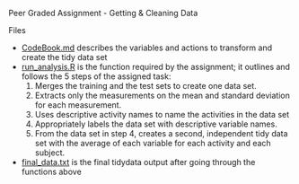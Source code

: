 Peer Graded Assignment - Getting & Cleaning Data

Files
- [CodeBook.md](codebook.md) describes the variables and actions to transform and create the tidy data set
- [run_analysis.R](run_analysis.R) is the function required by the assignment; it outlines and follows the 5 steps of the assigned task:
  1. Merges the training and the test sets to create one data set.
  2. Extracts only the measurements on the mean and standard deviation for each measurement.
  3. Uses descriptive activity names to name the activities in the data set
  4. Appropriately labels the data set with descriptive variable names.
  5. From the data set in step 4, creates a second, independent tidy data set with the average of each variable for each activity and each subject.
- [final_data.txt](final_data.txt) is the final tidydata output after going through the functions above
